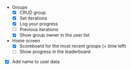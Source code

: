 - Groups
  - [x] CRUD group
  - [x] Set iterations
  - [x] Log your progress
  - [ ] Previous iterations
  - [x] Show group owner in the user list
- Home screen
  - [x] Scoreboard for the most recent groups (+ time left)
  - [ ] Show progress in the leaderboard

- [x] Add name to user data
